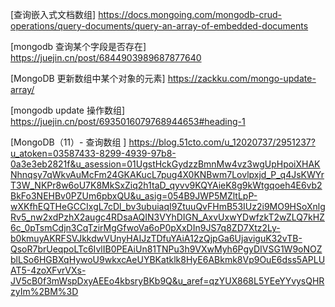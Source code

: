 [查询嵌入式文档数组] <https://docs.mongoing.com/mongodb-crud-operations/query-documents/query-an-array-of-embedded-documents>

[mongodb 查询某个字段是否存在] <https://juejin.cn/post/6844903989687877640>

[MongoDB 更新数组中某个对象的元素] <https://zackku.com/mongo-update-array/>

[mongodb update 操作数组] <https://juejin.cn/post/6935016079768944653#heading-1>

[MongoDB（11）- 查询数组 ] <https://blog.51cto.com/u_12020737/2951237?u_atoken=03587433-8299-4939-97b8-0a3e3eb2821f&u_asession=01UgstHckGydzzBmnMw4vz3wgUpHpoiXHAKNhnqsy7qWkvAuMcFm24GKAKucL7pug4X0KNBwm7Lovlpxjd_P_q4JsKWYrT3W_NKPr8w6oU7K8MkSxZiq2h1taD_qyvv9KQYAieK8g9kWtgqoeh4E6vb2BkFo3NEHBv0PZUm6pbxQU&u_asig=054B9JWP5MZltLpP-wXKfhEQTHeGCCIxgL7cDl_bv3ubuiaqI9ZtuuQvFHmB53IUz2i9MO9HSoXnlgRv5_nw2xdPzhX2augc4RDsaAQIN3VYhDIGN_AxvUxwYDwfzkT2wZLQ7kHZ6c_0pTsmCdjn3CqTzirMgGfwoVa6oP0pXxDIn9JS7q8ZD7Xtz2Ly-b0kmuyAKRFSVJkkdwVUnyHAIJzTDfuYAiA12zQjpGa6UjaviguK32vTB-QsoR7brUeqpoLTc6IvlIB0PEAiUn81TNPu3h9VXwMyh6PgyDIVSG1W9oNOZblLSo6HGBXqHywoU9wkxcAeUYBKatklk8HyE6ABkmk8Vp9OuE6dss5APLUAT5-4zoXFvrVXs-JV5cB0f3mWspDxyAEEo4kbsryBKb9Q&u_aref=qzYUX868L5YEeYYvysQHRzyIm%2BM%3D>

